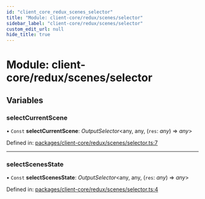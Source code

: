 ```yaml
---
id: "client_core_redux_scenes_selector"
title: "Module: client-core/redux/scenes/selector"
sidebar_label: "client-core/redux/scenes/selector"
custom_edit_url: null
hide_title: true
---
```


# Module: client-core/redux/scenes/selector

## Variables

### selectCurrentScene

• `Const` **selectCurrentScene**: *OutputSelector*<any, any, (`res`: *any*) => *any*\>

Defined in: [packages/client-core/redux/scenes/selector.ts:7](https://github.com/xr3ngine/xr3ngine/blob/5c3dcaef1/packages/client-core/redux/scenes/selector.ts#L7)

___

### selectScenesState

• `Const` **selectScenesState**: *OutputSelector*<any, any, (`res`: *any*) => *any*\>

Defined in: [packages/client-core/redux/scenes/selector.ts:4](https://github.com/xr3ngine/xr3ngine/blob/5c3dcaef1/packages/client-core/redux/scenes/selector.ts#L4)
